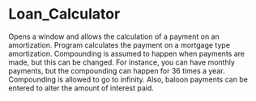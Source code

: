 # Loan_Calculator
Opens a window and allows the calculation of a payment on an amortization.
Program calculates the payment on a mortgage type amortization.
Compounding is assumed to happen when payments are made, but this can be changed.
For instance, you can have monthly payments, but the compounding can happen for 36 times a year.
Compounding is allowed to go to infinity.
Also, baloon payments can be entered to alter the amount of interest paid.

